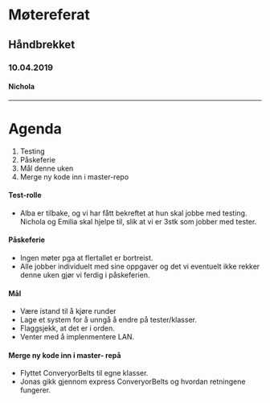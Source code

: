 # Møtereferat 
## Håndbrekket 
### 10.04.2019
#### Nichola 
-------
# Agenda
1. Testing
2. Påskeferie
3. Mål denne uken
4. Merge ny kode inn i master-repo

#### Test-rolle
 * Alba er tilbake, og vi har fått bekreftet at hun skal jobbe med testing. 
   Nichola og Emilia skal hjelpe til, slik at vi er 3stk som jobber med tester. 
   
   
#### Påskeferie
 * Ingen møter pga at flertallet er bortreist. 
 * Alle jobber individuelt med sine oppgaver og det vi eventuelt ikke rekker denne uken gjør vi ferdig i påskeferien. 
 
 
#### Mål
 * Være istand til å kjøre runder
 * Lage et system for å unngå å endre på tester/klasser. 
 * Flaggsjekk, at det er i orden.
 * Venter med å implenmentere LAN. 
 
#### Merge ny kode inn i master- repå 
 * Flyttet ConveryorBelts til egne klasser. 
 * Jonas gikk gjennom express ConveryorBelts og hvordan retningene fungerer. 
